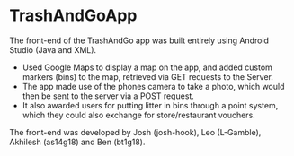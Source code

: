 # TrashAndGoApp
The front-end of the TrashAndGo app was built entirely using Android Studio (Java and XML).
* Used Google Maps to display a map on the app, and added custom markers (bins) to the map, retrieved via GET requests to the Server.
* The app made use of the phones camera to take a photo, which would then be sent to the server via a POST request.
* It also awarded users for putting litter in bins through a point system, which they could also exchange for store/restaurant vouchers.

The front-end was developed by Josh (josh-hook), Leo (L-Gamble), Akhilesh (as14g18) and Ben (bt1g18).
